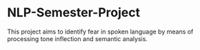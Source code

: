 # NLP-Semester-Project
This project aims to identify fear in spoken language by means of processing tone inflection and semantic analysis.
